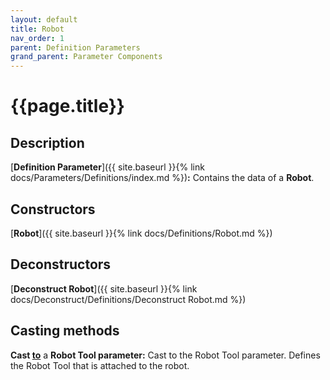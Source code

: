 ```yaml
---
layout: default
title: Robot
nav_order: 1
parent: Definition Parameters
grand_parent: Parameter Components
---
```


# **{{page.title}}**

## **Description**

[**Definition Parameter**]({{ site.baseurl }}{% link docs/Parameters/Definitions/index.md %})**:** 
Contains the data of a **Robot**.

## **Constructors**

[**Robot**]({{ site.baseurl }}{% link docs/Definitions/Robot.md %})

## **Deconstructors**

[**Deconstruct Robot**]({{ site.baseurl }}{% link docs/Deconstruct/Definitions/Deconstruct Robot.md %})

## **Casting methods**

**Cast <u>to</u>** a **Robot Tool parameter:** Cast to the Robot Tool parameter. Defines the Robot Tool that is attached to the robot. 